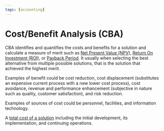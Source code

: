 ```yaml
---
tags: [accounting]
---
```


# Cost/Benefit Analysis (CBA)

CBA identifies and quantifies the costs and benefits for a solution and
calculate a measure of merit such as [Net Present Value (NPV)](202305061940.md),
[Return On Investment (ROI)](202305062039.md), or [Payback Period](202305062045.md).
It usually when selecting the best alternative from multiple possible solutions,
that is the solution that achieved the highest merit.

Examples of benefit could be cost reduction, cost displacement (substitutes an
expensive current process with a new lower cost process), cost avoidance,
revenue and performance enhancement (subjective in nature such as quality,
customer satisfaction), and risk reduction.

Examples of sources of cost could be personnel, facilities, and information
technology.

A [total cost of a solution](202305061938.md) including the initial development,
its implementation, and continuing operations.

